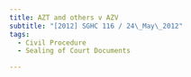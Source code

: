 ```yaml
---
title: AZT and others v AZV 
subtitle: "[2012] SGHC 116 / 24\_May\_2012"
tags:
  - Civil Procedure
  - Sealing of Court Documents

---
```



